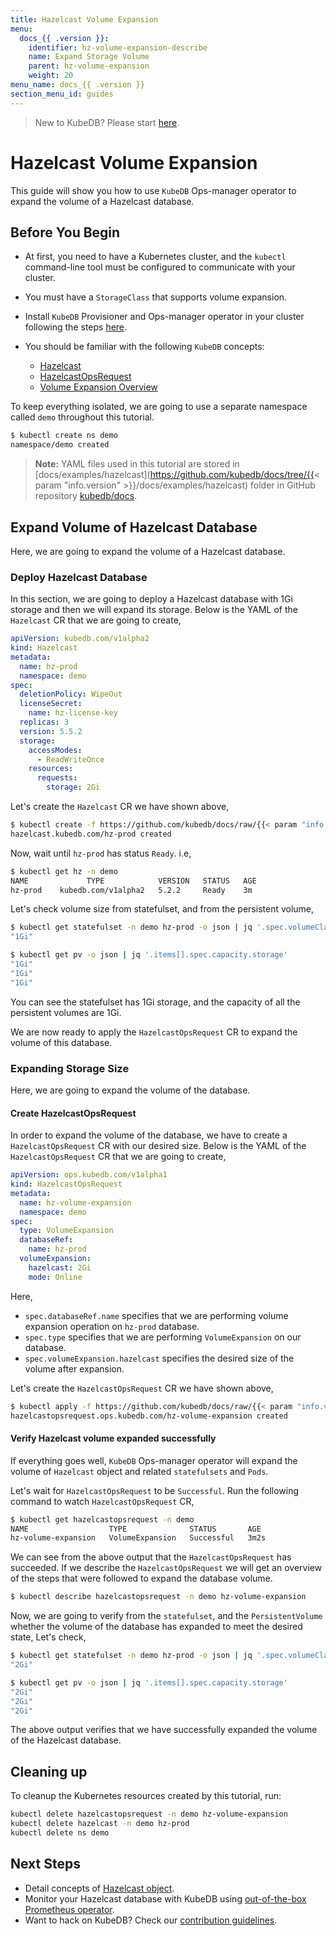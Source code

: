 ```yaml
---
title: Hazelcast Volume Expansion
menu:
  docs_{{ .version }}:
    identifier: hz-volume-expansion-describe
    name: Expand Storage Volume
    parent: hz-volume-expansion
    weight: 20
menu_name: docs_{{ .version }}
section_menu_id: guides
---
```


> New to KubeDB? Please start [here](/docs/README.md).

# Hazelcast Volume Expansion

This guide will show you how to use `KubeDB` Ops-manager operator to expand the volume of a Hazelcast database.

## Before You Begin

- At first, you need to have a Kubernetes cluster, and the `kubectl` command-line tool must be configured to communicate with your cluster.

- You must have a `StorageClass` that supports volume expansion.

- Install `KubeDB` Provisioner and Ops-manager operator in your cluster following the steps [here](/docs/setup/README.md).

- You should be familiar with the following `KubeDB` concepts:
  - [Hazelcast](/docs/guides/hazelcast/concepts/hazelcast.md)
  - [HazelcastOpsRequest](/docs/guides/hazelcast/concepts/hazelcast-opsrequest.md)
  - [Volume Expansion Overview](/docs/guides/hazelcast/volume-expansion/overview.md)

To keep everything isolated, we are going to use a separate namespace called `demo` throughout this tutorial.

```bash
$ kubectl create ns demo
namespace/demo created
```

> **Note:** YAML files used in this tutorial are stored in [docs/examples/hazelcast](https://github.com/kubedb/docs/tree/{{< param "info.version" >}}/docs/examples/hazelcast) folder in GitHub repository [kubedb/docs](https://github.com/kubedb/docs).

## Expand Volume of Hazelcast Database

Here, we are going to expand the volume of a Hazelcast database.

### Deploy Hazelcast Database

In this section, we are going to deploy a Hazelcast database with 1Gi storage and then we will expand its storage. Below is the YAML of the `Hazelcast` CR that we are going to create,

```yaml
apiVersion: kubedb.com/v1alpha2
kind: Hazelcast
metadata:
  name: hz-prod
  namespace: demo
spec:
  deletionPolicy: WipeOut
  licenseSecret:
    name: hz-license-key
  replicas: 3
  version: 5.5.2
  storage:
    accessModes:
      - ReadWriteOnce
    resources:
      requests:
        storage: 2Gi

```

Let's create the `Hazelcast` CR we have shown above,

```bash
$ kubectl create -f https://github.com/kubedb/docs/raw/{{< param "info.version" >}}/docs/examples/hazelcast/volume-expansion/hazelcast.yaml
hazelcast.kubedb.com/hz-prod created
```

Now, wait until `hz-prod` has status `Ready`. i.e,

```bash
$ kubectl get hz -n demo
NAME             TYPE            VERSION   STATUS   AGE
hz-prod    kubedb.com/v1alpha2   5.2.2     Ready    3m
```

Let's check volume size from statefulset, and from the persistent volume,

```bash
$ kubectl get statefulset -n demo hz-prod -o json | jq '.spec.volumeClaimTemplates[].spec.resources.requests.storage'
"1Gi"

$ kubectl get pv -o json | jq '.items[].spec.capacity.storage'
"1Gi"
"1Gi"
"1Gi"
```

You can see the statefulset has 1Gi storage, and the capacity of all the persistent volumes are 1Gi.

We are now ready to apply the `HazelcastOpsRequest` CR to expand the volume of this database.

### Expanding Storage Size

Here, we are going to expand the volume of the database.

#### Create HazelcastOpsRequest

In order to expand the volume of the database, we have to create a `HazelcastOpsRequest` CR with our desired size. Below is the YAML of the `HazelcastOpsRequest` CR that we are going to create,

```yaml
apiVersion: ops.kubedb.com/v1alpha1
kind: HazelcastOpsRequest
metadata:
  name: hz-volume-expansion
  namespace: demo
spec:
  type: VolumeExpansion
  databaseRef:
    name: hz-prod
  volumeExpansion:
    hazelcast: 2Gi
    mode: Online
```

Here,

- `spec.databaseRef.name` specifies that we are performing volume expansion operation on `hz-prod` database.
- `spec.type` specifies that we are performing `VolumeExpansion` on our database.
- `spec.volumeExpansion.hazelcast` specifies the desired size of the volume after expansion.

Let's create the `HazelcastOpsRequest` CR we have shown above,

```bash
$ kubectl apply -f https://github.com/kubedb/docs/raw/{{< param "info.version" >}}/docs/examples/hazelcast/volume-expansion/ops.yaml
hazelcastopsrequest.ops.kubedb.com/hz-volume-expansion created
```

#### Verify Hazelcast volume expanded successfully

If everything goes well, `KubeDB` Ops-manager operator will expand the volume of `Hazelcast` object and related `statefulsets` and `Pods`.

Let's wait for `HazelcastOpsRequest` to be `Successful`. Run the following command to watch `HazelcastOpsRequest` CR,

```bash
$ kubectl get hazelcastopsrequest -n demo
NAME                  TYPE              STATUS       AGE
hz-volume-expansion   VolumeExpansion   Successful   3m2s
```

We can see from the above output that the `HazelcastOpsRequest` has succeeded. If we describe the `HazelcastOpsRequest` we will get an overview of the steps that were followed to expand the database volume.

```bash
$ kubectl describe hazelcastopsrequest -n demo hz-volume-expansion

```

Now, we are going to verify from the `statefulset`, and the `PersistentVolume` whether the volume of the database has expanded to meet the desired state, Let's check,

```bash
$ kubectl get statefulset -n demo hz-prod -o json | jq '.spec.volumeClaimTemplates[].spec.resources.requests.storage'
"2Gi"

$ kubectl get pv -o json | jq '.items[].spec.capacity.storage'
"2Gi"
"2Gi"
"2Gi"
```

The above output verifies that we have successfully expanded the volume of the Hazelcast database.

## Cleaning up

To cleanup the Kubernetes resources created by this tutorial, run:

```bash
kubectl delete hazelcastopsrequest -n demo hz-volume-expansion
kubectl delete hazelcast -n demo hz-prod
kubectl delete ns demo
```

## Next Steps

- Detail concepts of [Hazelcast object](/docs/guides/hazelcast/concepts/hazelcast.md).
- Monitor your Hazelcast database with KubeDB using [out-of-the-box Prometheus operator](/docs/guides/hazelcast/monitoring/prometheus-operator.md).
- Want to hack on KubeDB? Check our [contribution guidelines](/docs/CONTRIBUTING.md).
